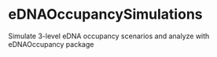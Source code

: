 # eDNAOccupancySimulations
Simulate 3-level eDNA occupancy scenarios and analyze with eDNAOccupancy package
